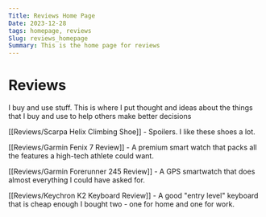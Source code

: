 ```yaml
---
Title: Reviews Home Page
Date: 2023-12-28
tags: homepage, reviews
Slug: reviews_homepage
Summary: This is the home page for reviews
---
```


# Reviews

I buy and use stuff. This is where I put thought and ideas about the things that I buy and use to help others make better decisions

[[Reviews/Scarpa Helix Climbing Shoe]] - Spoilers. I like these shoes a lot.

[[Reviews/Garmin Fenix 7 Review]] - A premium smart watch that packs all the features a high-tech athlete could want.

[[Reviews/Garmin Forerunner 245 Review]] - A GPS smartwatch that does almost everything I could have asked for.

[[Reviews/Keychron K2 Keyboard Review]] - A good "entry level" keyboard that is cheap enough I bought two - one for home and one for work.

		